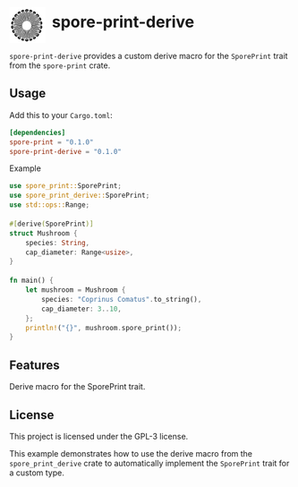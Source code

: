 <div style="display: flex; align-items: center;">
  <style>
    .light-mode-icon {
      display: none;
    }
    @media (prefers-color-scheme: dark) {
      .dark-mode-icon {
        display: block;
      }
      .light-mode-icon {
        display: none;
      }
    }
    @media (prefers-color-scheme: light) {
      .dark-mode-icon {
        display: none;
      }
      .light-mode-icon {
        display: block;
      }
    }
  </style>

  <img src="../../assets/sporeprint-logo-dark.svg" alt="logo" width="64" height="64" style="margin-right: 12px; margin-top: 32px;" class="dark-mode-icon">
  <img src="../../assets/sporeprint-logo-light.svg" alt="logo" width="64" height="64" style="margin-right: 12px; margin-top: 32px;" class="light-mode-icon">

  <h1>spore-print-derive</h1>
</div>

`spore-print-derive` provides a custom derive macro for the `SporePrint` trait from the `spore-print` crate.

## Usage

Add this to your `Cargo.toml`:

```toml
[dependencies]
spore-print = "0.1.0"
spore-print-derive = "0.1.0"
```

Example

```rust
use spore_print::SporePrint;
use spore_print_derive::SporePrint;
use std::ops::Range;

#[derive(SporePrint)]
struct Mushroom {
    species: String,
    cap_diameter: Range<usize>,
}

fn main() {
    let mushroom = Mushroom {
        species: "Coprinus Comatus".to_string(),
        cap_diameter: 3..10,
    };
    println!("{}", mushroom.spore_print());
}
```

## Features

Derive macro for the SporePrint trait.

## License

This project is licensed under the GPL-3 license.

This example demonstrates how to use the derive macro from the `spore_print_derive` crate to automatically implement the
`SporePrint` trait for a custom type.
